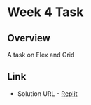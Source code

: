 # Week 4 Task

## Overview

A task on Flex and Grid

## Link

- Solution URL - [Replit](https://replit.com/@amateli/Grid-and-Flex-Task-Zuri?v=1)